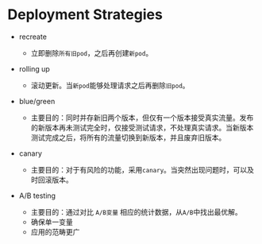 # Deployment Strategies

- recreate
  - 立即删除`所有旧pod`，之后再创建`新pod`。

- rolling up
  - 滚动更新。当`新pod`能够处理请求之后再删除`旧pod`。

- blue/green
  - 主要目的：同时并存新旧两个版本，但仅有一个版本接受真实流量。发布的新版本再未测试完全时，仅接受测试请求，不处理真实请求。当新版本测试完成之后，将所有的流量切换到新版本，并且废弃旧版本。

- canary
  - 主要目的：对于有风险的功能，采用`canary`。当突然出现问题时，可以及时回滚版本。

- A/B testing
  - 主要目的：通过对比 `A/B变量` 相应的统计数据，从`A/B`中找出最优解。
  - 确保单一变量
  - 应用的范畴更广